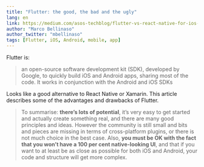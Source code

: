 ```yaml
---
title: "Flutter: the good, the bad and the ugly"
lang: en
link: https://medium.com/asos-techblog/flutter-vs-react-native-for-ios-android-app-development-c41b4e038db9
author: "Marco Bellinaso"
author_twitter: "mbellinaso"
tags: [Flutter, iOS, Android, mobile, app]
---
```


Flutter is:

> an open-source software development kit (SDK), developed by Google, to quickly build iOS and Android apps, sharing most of the code. It works in conjunction with the Android and iOS SDKs

Looks like a good alternative to React Native or Xamarin. This article describes some of the advantages and drawbacks of Flutter.

> To summarise: **there’s lots of potential**, it’s very easy to get started and actually create something real, and there are many good principles and ideas. However the community is still small and bits and pieces are missing in terms of cross-platform plugins, or there is not much choice in the best case. Also, **you must be OK with the fact that you won’t have a 100 per cent native-looking UI**, and that if you want to at least be as close as possible for both iOS and Android, your code and structure will get more complex.
